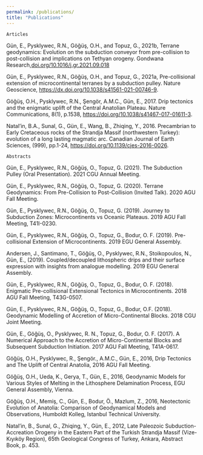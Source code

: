 ```yaml
---
permalink: /publications/
title: "Publications"
---
```

	Articles

Gün, E., Pysklywec, R.N., Göğüş, O.H., and Topuz, G., 2021b, Terrane geodynamics: Evolution on the subduction conveyor from pre-collision to post-collision and implications on Tethyan orogeny. Gondwana Research,<a href="https://doi.org/10.1016/j.gr.2021.09.018">doi.org/10.1016/j.gr.2021.09.018</a>

Gün, E., Pysklywec, R.N., Göğüş, O.H., and Topuz, G., 2021a, Pre-collisional extension of microcontinental terranes by a subduction pulley. Nature Geoscience, https://dx.doi.org/10.1038/s41561-021-00746-9.

Göğüş, O.H., Pysklywec, R.N., Şengör, A.M.C., Gün, E., 2017. Drip tectonics and the enigmatic uplift of the Central Anatolian Plateau. Nature Communications, 8(1), p.1538, https://doi.org/10.1038/s41467-017-01611-3.

Natal’in, B.A., Sunal, G., Gün, E., Wang, B., Zhiqing, Y., 2016. Precambrian to Early Cretaceous rocks of the Strandja Massif (northwestern Turkey): evolution of a long lasting magmatic arc. Canadian Journal of Earth Sciences, (999), pp.1-24, https://doi.org/10.1139/cjes-2016-0026.


	Abstracts

Gün, E., Pysklywec, R.N., Göğüş, O., Topuz, G. (2021). The Subduction Pulley (Oral Presentation). 2021 CGU Annual Meeting.

Gün, E., Pysklywec, R.N., Göğüş, O., Topuz, G. (2020). Terrane Geodynamics: From Pre-Collision to Post-Collision (Invited Talk). 2020 AGU Fall Meeting.

Gün, E., Pysklywec, R.N., Göğüş, O., Topuz, G. (2019). Journey to Subduction Zones: Microcontinents vs Oceanic Plateaus. 2019 AGU Fall Meeting, T41I-0230.

Gün, E., Pysklywec, R.N., Göğüş, O., Topuz, G., Bodur, O. F. (2019). Pre-collisional Extension of Microcontinents. 2019 EGU General Assembly.

Andersen, J., Santimano, T., Göğüş, O., Pysklywec, R.N., Stoikopoulos, N., Gün, E., (2019). Coupled/decoupled lithospheric drips and their surface expression with insights from analogue modelling. 2019 EGU General Assembly.

Gün, E., Pysklywec, R.N., Göğüş, O., Topuz, G., Bodur, O. F. (2018). Enigmatic Pre-collisional Extensional Tectonics in Microcontinents. 2018 AGU Fall Meeting, T43G-0507.

Gün, E., Pysklywec, R.N., Göğüş, O., Topuz, G., Bodur, O.F. (2018). Geodynamic Modelling of Accretion of Micro-Continental Blocks. 2018 CGU Joint Meeting.

Gün, E., Göğüş, O., Pysklywec, R. N., Topuz, G., Bodur, O. F. (2017). A Numerical Approach to the Accretion of Micro-Continental Blocks and Subsequent Subduction Initiation. 2017 AGU Fall Meeting, T41A-0617.

Göğüş, O.H., Pysklywec, R., Şengör., A.M.C., Gün, E., 2016, Drip Tectonics and The Uplift of Central Anatolia, 2016 AGU Fall Meeting.

Göğüş, O.H., Ueda, K., Gerya, T., Gün, E., 2016, Geodynamic Models for Various Styles of Melting in the Lithosphere Delamination Process, EGU General Assembly, Vienna.

Göğüş, O.H., Memiş, C., Gün, E., Bodur, Ö., Mazlum, Z., 2016, Neotectonic Evolution of Anatolia: Comparison of Geodynamical Models and Observations, Humboldt Kolleg, Istanbul Technical University.

Natal’in, B., Sunal, G., Zhiqing, Y., Gün, E., 2012, Late Paleozoic Subduction-Accreation Orogeny in the Eastern Part of the Turkish Strandja Massif (Vize-Kıyıköy Region), 65th Geological Congress of Turkey, Ankara, Abstract Book, p. 453.
